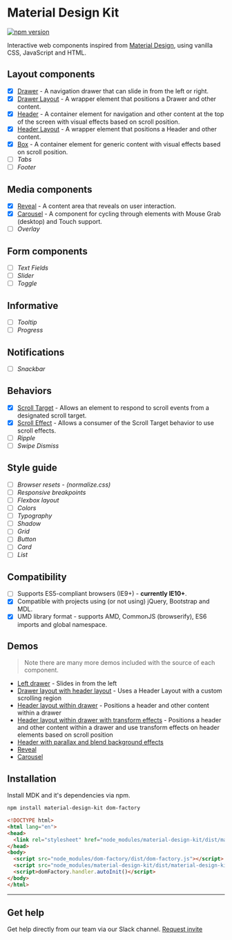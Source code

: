 # Material Design Kit

[![npm version](https://badge.fury.io/js/material-design-kit.svg)](https://badge.fury.io/js/material-design-kit)

Interactive web components inspired from [Material Design](https://www.google.com/design/spec/material-design/introduction.html), using vanilla CSS, JavaScript and HTML.

## Layout components

- [x] [Drawer](https://github.com/themekit/material-design-kit/tree/master/src/drawer) - A navigation drawer that can slide in from the left or right.
- [x] [Drawer Layout](https://github.com/themekit/material-design-kit/tree/master/src/drawer-layout) - A wrapper element that positions a Drawer and other content.
- [x] [Header](https://github.com/themekit/material-design-kit/tree/master/src/header) - A container element for navigation and other content at the top of the screen with visual effects based on scroll position.
- [x] [Header Layout](https://github.com/themekit/material-design-kit/tree/master/src/header-layout) - A wrapper element that positions a Header and other content.
- [x] [Box](https://github.com/themekit/material-design-kit/tree/master/src/box) - A container element for generic content with visual effects based on scroll position.
- [ ] *Tabs*
- [ ] *Footer*

## Media components

- [x] [Reveal](https://github.com/themekit/material-design-kit/tree/master/src/reveal) - A content area that reveals on user interaction.
- [x] [Carousel](https://github.com/themekit/material-design-kit/tree/master/src/carousel) - A component for cycling through elements with Mouse Grab (desktop) and Touch support.
- [ ] *Overlay*

## Form components

- [ ] *Text Fields*
- [ ] *Slider*
- [ ] *Toggle*

## Informative

- [ ] *Tooltip*
- [ ] *Progress*

## Notifications

- [ ] *Snackbar*

## Behaviors

- [x] [Scroll Target](https://github.com/themekit/material-design-kit/tree/master/src/scroll-target-behavior) - Allows an element to respond to scroll events from a designated scroll target.
- [x] [Scroll Effect](https://github.com/themekit/material-design-kit/tree/master/src/scroll-effect-behavior) - Allows a consumer of the Scroll Target behavior to use scroll effects.
- [ ] *Ripple*
- [ ] *Swipe Dismiss*

## Style guide

- [ ] *Browser resets - (normalize.css)*
- [ ] *Responsive breakpoints*
- [ ] *Flexbox layout*
- [ ] *Colors*
- [ ] *Typography*
- [ ] *Shadow*
- [ ] *Grid*
- [ ] *Button*
- [ ] *Card*
- [ ] *List*

## Compatibility

- [ ] Supports ES5-compliant browsers (IE9+) - **currently IE10+**.
- [x] Compatible with projects using (or not using) jQuery, Bootstrap and MDL.
- [x] UMD library format - supports AMD, CommonJS (browserify), ES6 imports and global namespace.

## Demos

> Note there are many more demos included with the source of each component.

- [Left drawer](http://mdk-demo.themekit.io/drawer-left.html) - Slides in from the left
- [Drawer layout with header layout](http://mdk-demo.themekit.io/drawer-layout-with-header-layout.html) - Uses a Header Layout with a custom scrolling region
- [Header layout within drawer](http://mdk-demo.themekit.io/header-layout-drawer.html) - Positions a header and other content within a drawer
- [Header layout within drawer with transform effects](http://mdk-demo.themekit.io/header-layout-drawer-transform-fx.html) - Positions a header and other content within a drawer and use transform effects on header elements based on scroll position
- [Header with parallax and blend background effects](http://mdk-demo.themekit.io/header-parallax-blend.html)
- [Reveal](http://mdk-demo.themekit.io/reveal.html)
- [Carousel](http://mdk-demo.themekit.io/carousel.html)

## Installation

Install MDK and it's dependencies via npm.

```bash
npm install material-design-kit dom-factory
```

```html
<!DOCTYPE html>
<html lang="en">
<head>
  <link rel="stylesheet" href="node_modules/material-design-kit/dist/material-design-kit.css">
</head>
<body>
  <script src="node_modules/dom-factory/dist/dom-factory.js"></script>
  <script src="node_modules/material-design-kit/dist/material-design-kit.js" async defer></script>
  <script>domFactory.handler.autoInit()</script>
</body>
</html>
```

---

## Get help
Get help directly from our team via our Slack channel. [Request invite](http://themekit-slack-invite.stamplayapp.com/)